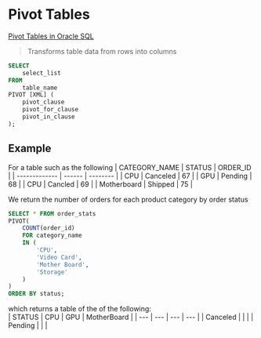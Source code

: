 # Pivot Tables  
[Pivot Tables in Oracle SQL](https://www.oracletutorial.com/oracle-basics/oracle-pivot/)  
> Transforms table data from rows into columns  

```SQL
SELECT 
    select_list
FROM 
    table_name
PIVOT [XML] ( 
    pivot_clause
    pivot_for_clause
    pivot_in_clause 
);
```

## Example
For a table such as the following
| CATEGORY_NAME | STATUS | ORDER_ID |
| ------------- | ------ | -------- |
| CPU | Canceled | 67 | 
| GPU | Pending | 68 |
| CPU | Cancled | 69 |
| Motherboard | Shipped | 75 |

We return the number of orders for each product category by order status

```SQL
SELECT * FROM order_stats
PIVOT(
    COUNT(order_id) 
    FOR category_name
    IN ( 
        'CPU',
        'Video Card',
        'Mother Board',
        'Storage'
    )
)
ORDER BY status;
```

which returns a table of the of the following:  
| STATUS | CPU | GPU | MotherBoard | 
| --- | --- | --- | --- | 
| Canceled | | | 
| Pending | | |
